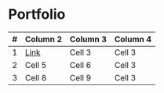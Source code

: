 # Portfolio


|#        | Column 2                      | Column 3                      | Column 4                      |
|---------|-------------------------------|-------------------------------|-------------------------------|
| 1       | [Link](dot.com)               | Cell 3                        |Cell 3                         |
| 2       | Cell 5                        | Cell 6                        |Cell 3                         |
| 3       | Cell 8                        | Cell 9                        |Cell 3                         |


